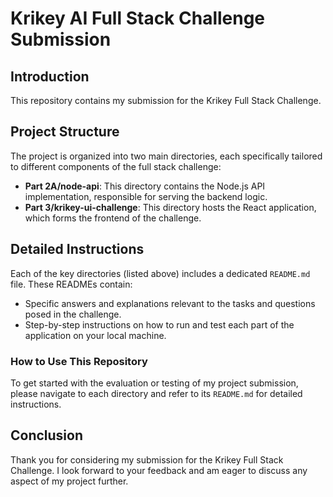 # Krikey AI Full Stack Challenge Submission

## Introduction

This repository contains my submission for the Krikey Full Stack Challenge.

## Project Structure

The project is organized into two main directories, each specifically tailored to different components of the full stack challenge:

- **Part 2A/node-api**: This directory contains the Node.js API implementation, responsible for serving the backend logic.
- **Part 3/krikey-ui-challenge**: This directory hosts the React application, which forms the frontend of the challenge.

## Detailed Instructions

Each of the key directories (listed above) includes a dedicated `README.md` file. These READMEs contain:

- Specific answers and explanations relevant to the tasks and questions posed in the challenge.
- Step-by-step instructions on how to run and test each part of the application on your local machine.

### How to Use This Repository

To get started with the evaluation or testing of my project submission, please navigate to each directory and refer to its `README.md` for detailed instructions.

## Conclusion

Thank you for considering my submission for the Krikey Full Stack Challenge. I look forward to your feedback and am eager to discuss any aspect of my project further.